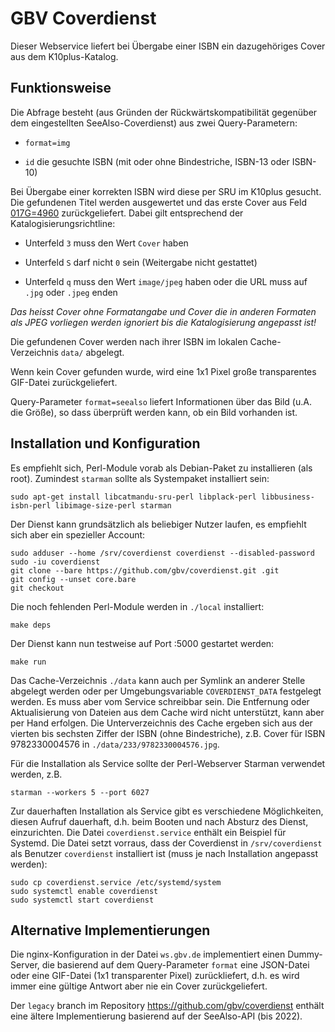 # GBV Coverdienst

Dieser Webservice liefert bei Übergabe einer ISBN ein dazugehöriges Cover aus dem K10plus-Katalog.

## Funktionsweise

Die Abfrage besteht (aus Gründen der Rückwärtskompatibilität gegenüber dem eingestellten SeeAlso-Coverdienst) aus zwei Query-Parametern:

- `format=img`

- `id` die gesuchte ISBN (mit oder ohne Bindestriche, ISBN-13 oder ISBN-10)

Bei Übergabe einer korrekten ISBN wird diese per SRU im K10plus gesucht. Die gefundenen Titel werden ausgewertet und das erste Cover aus Feld [017G=4960](https://format.k10plus.de/k10plushelp.pl?cmd=kat&val=4960&katalog=Standard#$q) zurückgeliefert. Dabei gilt entsprechend der Katalogisierungsrichtline:

- Unterfeld `3` muss den Wert `Cover` haben

- Unterfeld `S` darf nicht `0` sein (Weitergabe nicht gestattet)

- Unterfeld `q` muss den Wert `image/jpeg` haben oder die URL muss auf `.jpg` oder `.jpeg` enden

*Das heisst Cover ohne Formatangabe und Cover die in anderen Formaten als JPEG vorliegen werden ignoriert bis die Katalogisierung angepasst ist!*

Die gefundenen Cover werden nach ihrer ISBN im lokalen Cache-Verzeichnis `data/` abgelegt.

Wenn kein Cover gefunden wurde, wird eine 1x1 Pixel große transparentes GIF-Datei zurückgeliefert.

Query-Parameter `format=seealso` liefert Informationen über das Bild (u.A. die Größe), so dass überprüft werden kann, ob ein Bild vorhanden ist.

## Installation und Konfiguration

Es empfiehlt sich, Perl-Module vorab als Debian-Paket zu installieren (als root). Zumindest `starman` sollte als Systempaket installiert sein:

    sudo apt-get install libcatmandu-sru-perl libplack-perl libbusiness-isbn-perl libimage-size-perl starman

Der Dienst kann grundsätzlich als beliebiger Nutzer laufen, es empfiehlt sich aber ein spezieller Account:

    sudo adduser --home /srv/coverdienst coverdienst --disabled-password
    sudo -iu coverdienst
    git clone --bare https://github.com/gbv/coverdienst.git .git
    git config --unset core.bare
    git checkout

Die noch fehlenden Perl-Module werden in `./local` installiert:

    make deps

Der Dienst kann nun testweise auf Port :5000 gestartet werden:

    make run

Das Cache-Verzeichnis `./data` kann auch per Symlink an anderer Stelle abgelegt werden oder per Umgebungsvariable `COVERDIENST_DATA` festgelegt werden. Es muss aber vom Service schreibbar sein. Die Entfernung oder Aktualisierung von Dateien aus dem Cache wird nicht unterstützt, kann aber per Hand erfolgen. Die Unterverzeichnis des Cache ergeben sich aus der vierten bis sechsten Ziffer der ISBN (ohne Bindestriche), z.B. Cover für ISBN 9782330004576 in `./data/233/9782330004576.jpg`.

Für die Installation als Service sollte der Perl-Webserver Starman verwendet werden, z.B.

    starman --workers 5 --port 6027

Zur dauerhaften Installation als Service gibt es verschiedene Möglichkeiten, diesen Aufruf dauerhaft, d.h. beim Booten und nach Absturz des Dienst, einzurichten. Die Datei `coverdienst.service` enthält ein Beispiel für Systemd. Die Datei setzt vorraus, dass der Coverdienst in `/srv/coverdienst` als Benutzer `coverdienst` installiert ist (muss je nach Installation angepasst werden):

    sudo cp coverdienst.service /etc/systemd/system
    sudo systemctl enable coverdienst
    sudo systemctl start coverdienst

## Alternative Implementierungen

Die nginx-Konfiguration in der Datei `ws.gbv.de` implementiert einen Dummy-Server, die basierend auf dem Query-Parameter `format` eine JSON-Datei oder eine GIF-Datei (1x1 transparenter Pixel) zurückliefert, d.h. es wird immer eine gültige Antwort aber nie ein Cover zurückgeliefert.

Der `legacy` branch im Repository <https://github.com/gbv/coverdienst> enthält eine ältere Implementierung basierend auf der SeeAlso-API (bis 2022).

